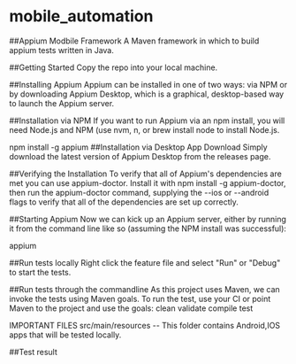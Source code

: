 # mobile_automation

##Appium Modbile Framework
A Maven framework in which to build appium tests written in Java.

##Getting Started
Copy the repo into your local machine.

##Installing Appium
Appium can be installed in one of two ways: via NPM or by downloading Appium Desktop, which is a graphical, desktop-based way to launch the Appium server.

##Installation via NPM
If you want to run Appium via an npm install, you will need Node.js and NPM (use nvm, n, or brew install node to install Node.js.

npm install -g appium
##Installation via Desktop App Download
Simply download the latest version of Appium Desktop from the releases page.

##Verifying the Installation
To verify that all of Appium's dependencies are met you can use appium-doctor.
Install it with npm install -g appium-doctor, then run the appium-doctor command, supplying the --ios or --android flags to verify that all of the dependencies are set up correctly.

##Starting Appium
Now we can kick up an Appium server, either by running it from the command line like so (assuming the NPM install was successful):

appium 

##Run tests locally
Right click the feature file and select "Run" or "Debug" to start the tests.

##Run tests through the commandline
As this project uses Maven, we can invoke the tests using Maven goals.
To run the test, use your CI or point Maven to the project and use the goals:
clean
validate
compile
test

IMPORTANT FILES
src/main/resources -- This folder contains Android,IOS apps that will be tested locally.

##Test result
